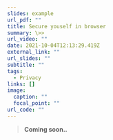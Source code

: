```yaml
---
slides: example
url_pdf: ""
title: Secure youself in browser
summary: \>>
url_video: ""
date: 2021-10-04T12:13:29.419Z
external_link: ""
url_slides: ""
subtitle: ""
tags:
  - Privacy
links: []
image:
  caption: ""
  focal_point: ""
url_code: ""
---
```

> **Coming soon..**